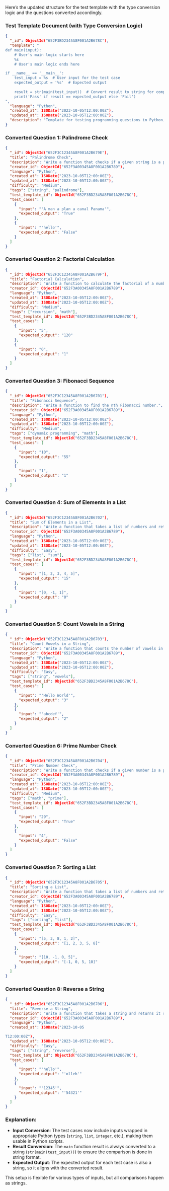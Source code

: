 Here’s the updated structure for the test template with the type conversion logic and the questions converted accordingly.

### Test Template Document (with Type Conversion Logic)
```json
{
  "_id": ObjectId("652F3BD2345A8F001A2B678C"),
  "template": "
def main(input):
    # User's main logic starts here
    %s
    # User's main logic ends here

if __name__ == '__main__':
    test_input = %s  # User input for the test case
    expected_output = '%s'  # Expected output
    
    result = str(main(test_input))  # Convert result to string for comparison
    print('Pass' if result == expected_output else 'Fail')
",
  "language": "Python",
  "created_at": ISODate("2023-10-05T12:00:00Z"),
  "updated_at": ISODate("2023-10-05T12:00:00Z"),
  "description": "Template for testing programming questions in Python, with type conversion logic to handle different input and output types."
}
```

### Converted Question 1: Palindrome Check

```json
{
  "_id": ObjectId("652F3C12345A8F001A2B679E"),
  "title": "Palindrome Check",
  "description": "Write a function that checks if a given string is a palindrome.",
  "creator_id": ObjectId("652F3A00345A8F001A2B6789"), 
  "language": "Python",
  "created_at": ISODate("2023-10-05T12:00:00Z"),
  "updated_at": ISODate("2023-10-05T12:00:00Z"),
  "difficulty": "Medium",
  "tags": ["string", "palindrome"],
  "test_template_id": ObjectId("652F3BD2345A8F001A2B678C"),
  "test_cases": [
    {
      "input": "'A man a plan a canal Panama'",
      "expected_output": "True"
    },
    {
      "input": "'hello'",
      "expected_output": "False"
    }
  ]
}
```

### Converted Question 2: Factorial Calculation

```json
{
  "_id": ObjectId("652F3C12345A8F001A2B679F"),
  "title": "Factorial Calculation",
  "description": "Write a function to calculate the factorial of a number using recursion.",
  "creator_id": ObjectId("652F3A00345A8F001A2B6789"), 
  "language": "Python",
  "created_at": ISODate("2023-10-05T12:00:00Z"),
  "updated_at": ISODate("2023-10-05T12:00:00Z"),
  "difficulty": "Medium",
  "tags": ["recursion", "math"],
  "test_template_id": ObjectId("652F3BD2345A8F001A2B678C"),
  "test_cases": [
    {
      "input": "5",
      "expected_output": "120"
    },
    {
      "input": "0",
      "expected_output": "1"
    }
  ]
}
```

### Converted Question 3: Fibonacci Sequence

```json
{
  "_id": ObjectId("652F3C12345A8F001A2B6701"),
  "title": "Fibonacci Sequence",
  "description": "Write a function to find the nth Fibonacci number.",
  "creator_id": ObjectId("652F3A00345A8F001A2B6789"), 
  "language": "Python",
  "created_at": ISODate("2023-10-05T12:00:00Z"),
  "updated_at": ISODate("2023-10-05T12:00:00Z"),
  "difficulty": "Medium",
  "tags": ["dynamic programming", "math"],
  "test_template_id": ObjectId("652F3BD2345A8F001A2B678C"),
  "test_cases": [
    {
      "input": "10",
      "expected_output": "55"
    },
    {
      "input": "1",
      "expected_output": "1"
    }
  ]
}
```

### Converted Question 4: Sum of Elements in a List

```json
{
  "_id": ObjectId("652F3C12345A8F001A2B6702"),
  "title": "Sum of Elements in a List",
  "description": "Write a function that takes a list of numbers and returns the sum of the elements.",
  "creator_id": ObjectId("652F3A00345A8F001A2B6789"), 
  "language": "Python",
  "created_at": ISODate("2023-10-05T12:00:00Z"),
  "updated_at": ISODate("2023-10-05T12:00:00Z"),
  "difficulty": "Easy",
  "tags": ["list", "sum"],
  "test_template_id": ObjectId("652F3BD2345A8F001A2B678C"),
  "test_cases": [
    {
      "input": "[1, 2, 3, 4, 5]",
      "expected_output": "15"
    },
    {
      "input": "[0, -1, 1]",
      "expected_output": "0"
    }
  ]
}
```

### Converted Question 5: Count Vowels in a String

```json
{
  "_id": ObjectId("652F3C12345A8F001A2B6703"),
  "title": "Count Vowels in a String",
  "description": "Write a function that counts the number of vowels in a string.",
  "creator_id": ObjectId("652F3A00345A8F001A2B6789"), 
  "language": "Python",
  "created_at": ISODate("2023-10-05T12:00:00Z"),
  "updated_at": ISODate("2023-10-05T12:00:00Z"),
  "difficulty": "Easy",
  "tags": ["string", "vowels"],
  "test_template_id": ObjectId("652F3BD2345A8F001A2B678C"),
  "test_cases": [
    {
      "input": "'Hello World'",
      "expected_output": "3"
    },
    {
      "input": "'abcdef'",
      "expected_output": "2"
    }
  ]
}
```

### Converted Question 6: Prime Number Check

```json
{
  "_id": ObjectId("652F3C12345A8F001A2B6704"),
  "title": "Prime Number Check",
  "description": "Write a function that checks if a given number is a prime number.",
  "creator_id": ObjectId("652F3A00345A8F001A2B6789"), 
  "language": "Python",
  "created_at": ISODate("2023-10-05T12:00:00Z"),
  "updated_at": ISODate("2023-10-05T12:00:00Z"),
  "difficulty": "Medium",
  "tags": ["math", "prime"],
  "test_template_id": ObjectId("652F3BD2345A8F001A2B678C"),
  "test_cases": [
    {
      "input": "29",
      "expected_output": "True"
    },
    {
      "input": "4",
      "expected_output": "False"
    }
  ]
}
```

### Converted Question 7: Sorting a List

```json
{
  "_id": ObjectId("652F3C12345A8F001A2B6705"),
  "title": "Sorting a List",
  "description": "Write a function that takes a list of numbers and returns them in ascending order.",
  "creator_id": ObjectId("652F3A00345A8F001A2B6789"), 
  "language": "Python",
  "created_at": ISODate("2023-10-05T12:00:00Z"),
  "updated_at": ISODate("2023-10-05T12:00:00Z"),
  "difficulty": "Easy",
  "tags": ["sorting", "list"],
  "test_template_id": ObjectId("652F3BD2345A8F001A2B678C"),
  "test_cases": [
    {
      "input": "[5, 3, 8, 1, 2]",
      "expected_output": "[1, 2, 3, 5, 8]"
    },
    {
      "input": "[10, -1, 0, 5]",
      "expected_output": "[-1, 0, 5, 10]"
    }
  ]
}
```

### Converted Question 8: Reverse a String

```json
{
  "_id": ObjectId("652F3C12345A8F001A2B6706"),
  "title": "Reverse a String",
  "description": "Write a function that takes a string and returns it reversed.",
  "creator_id": ObjectId("652F3A00345A8F001A2B6789"), 
  "language": "Python",
  "created_at": ISODate("2023-10-05

T12:00:00Z"),
  "updated_at": ISODate("2023-10-05T12:00:00Z"),
  "difficulty": "Easy",
  "tags": ["string", "reverse"],
  "test_template_id": ObjectId("652F3BD2345A8F001A2B678C"),
  "test_cases": [
    {
      "input": "'hello'",
      "expected_output": "'olleh'"
    },
    {
      "input": "'12345'",
      "expected_output": "'54321'"
    }
  ]
}
```

### Explanation:
- **Input Conversion**: The test cases now include inputs wrapped in appropriate Python types (`string`, `list`, `integer`, etc.), making them usable in Python scripts.
- **Result Conversion**: The `main` function result is always converted to a string (`str(main(test_input))`) to ensure the comparison is done in string format.
- **Expected Output**: The expected output for each test case is also a string, so it aligns with the converted result. 

This setup is flexible for various types of inputs, but all comparisons happen as strings.